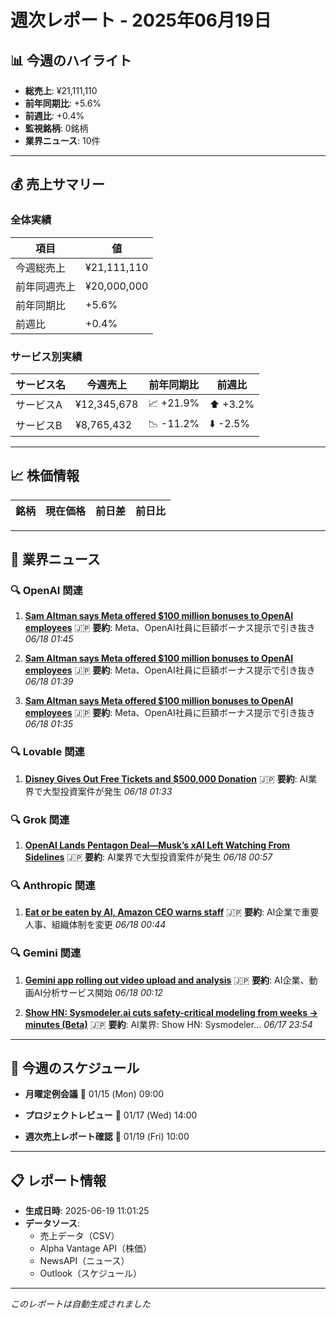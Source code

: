 # 週次レポート - 2025年06月19日

## 📊 今週のハイライト

- **総売上**: ¥21,111,110
- **前年同期比**: +5.6%
- **前週比**: +0.4%
- **監視銘柄**: 0銘柄
- **業界ニュース**: 10件

---

## 💰 売上サマリー

### 全体実績
| 項目 | 値 |
|------|------|
| 今週総売上 | ¥21,111,110 |
| 前年同週売上 | ¥20,000,000 |
| 前年同期比 | +5.6% |
| 前週比 | +0.4% |

### サービス別実績
| サービス名 | 今週売上 | 前年同期比 | 前週比 |
|------------|----------|------------|--------|
| サービスA | ¥12,345,678 | 📈 +21.9% | ⬆️ +3.2% |
| サービスB | ¥8,765,432 | 📉 -11.2% | ⬇️ -2.5% |

---

## 📈 株価情報

| 銘柄 | 現在価格 | 前日差 | 前日比 |
|------|----------|--------|--------|

---

## 📰 業界ニュース


### 🔍 OpenAI 関連

1. **[Sam Altman says Meta offered $100 million bonuses to OpenAI employees](https://biztoc.com/x/c4a8bf0a0153802d)**
   🇯🇵 **要約**: Meta、OpenAI社員に巨額ボーナス提示で引き抜き
   *06/18 01:45*

2. **[Sam Altman says Meta offered $100 million bonuses to OpenAI employees](https://economictimes.indiatimes.com/tech/artificial-intelligence/sam-altman-says-meta-offered-100-million-bonuses-to-openai-employees/articleshow/121920356.cms)**
   🇯🇵 **要約**: Meta、OpenAI社員に巨額ボーナス提示で引き抜き
   *06/18 01:39*

3. **[Sam Altman says Meta offered $100 million bonuses to OpenAI employees](https://consent.yahoo.com/v2/collectConsent?sessionId=1_cc-session_77c4643c-adc9-47ea-821f-8884af537447)**
   🇯🇵 **要約**: Meta、OpenAI社員に巨額ボーナス提示で引き抜き
   *06/18 01:35*


### 🔍 Lovable 関連

1. **[Disney Gives Out Free Tickets and $500,000 Donation](https://insidethemagic.net/2025/06/disney-gives-out-free-tickets-and-500000-donation-em1/)**
   🇯🇵 **要約**: AI業界で大型投資案件が発生
   *06/18 01:33*


### 🔍 Grok 関連

1. **[OpenAI Lands Pentagon Deal—Musk’s xAI Left Watching From Sidelines](https://decrypt.co/325716/openai-lands-pentagon-deal)**
   🇯🇵 **要約**: AI業界で大型投資案件が発生
   *06/18 00:57*


### 🔍 Anthropic 関連

1. **[Eat or be eaten by AI, Amazon CEO warns staff](https://www.theregister.com/2025/06/18/amazon_ceo_warns_ai_job_cuts/)**
   🇯🇵 **要約**: AI企業で重要人事、組織体制を変更
   *06/18 00:44*


### 🔍 Gemini 関連

1. **[Gemini app rolling out video upload and analysis](http://9to5google.com/2025/06/17/gemini-app-video-upload/)**
   🇯🇵 **要約**: AI企業、動画AI分析サービス開始
   *06/18 00:12*

2. **[Show HN: Sysmodeler.ai cuts safety-critical modeling from weeks → minutes (Beta)](https://sysmodeler.ai/)**
   🇯🇵 **要約**: AI業界: Show HN: Sysmodeler...
   *06/17 23:54*



---

## 📅 今週のスケジュール

- **月曜定例会議**
  📅 01/15 (Mon) 09:00

- **プロジェクトレビュー**
  📅 01/17 (Wed) 14:00

- **週次売上レポート確認**
  📅 01/19 (Fri) 10:00



---

## 📋 レポート情報

- **生成日時**: 2025-06-19 11:01:25
- **データソース**: 
  - 売上データ（CSV）
  - Alpha Vantage API（株価）
  - NewsAPI（ニュース）
  - Outlook（スケジュール）

---

*このレポートは自動生成されました*
